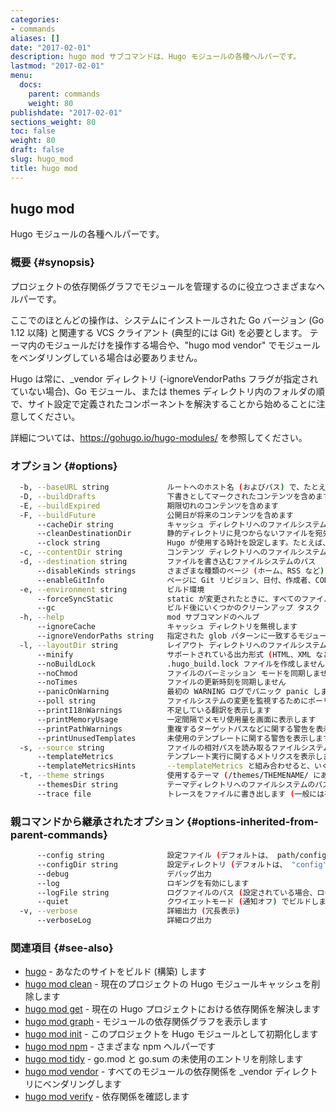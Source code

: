 ```yaml
---
categories:
- commands
aliases: []
date: "2017-02-01"
description: hugo mod サブコマンドは、Hugo モジュールの各種ヘルパーです。
lastmod: "2017-02-01"
menu:
  docs:
    parent: commands
    weight: 80
publishdate: "2017-02-01"
sections_weight: 80
toc: false
weight: 80
draft: false
slug: hugo_mod
title: hugo mod
---
```

## hugo mod

Hugo モジュールの各種ヘルパーです。

### 概要 {#synopsis}

プロジェクトの依存関係グラフでモジュールを管理するのに役立つさまざまなヘルパーです。

ここでのほとんどの操作は、システムにインストールされた Go バージョン (Go 1.12 以降) と関連する VCS クライアント (典型的には Git) を必要とします。
テーマ内のモジュールだけを操作する場合や、"hugo mod vendor" でモジュールをベンダリングしている場合は必要ありません。


Hugo は常に、_vendor ディレクトリ (-ignoreVendorPaths フラグが指定されていない場合)、Go モジュール、または themes ディレクトリ内のフォルダの順で、サイト設定で定義されたコンポーネントを解決することから始めることに注意してください。

詳細については、https://gohugo.io/hugo-modules/ を参照してください。


### オプション {#options}

```bash
  -b, --baseURL string             ルートへのホスト名 (およびパス) で、たとえば、 https://spf13.com/
  -D, --buildDrafts                下書きとしてマークされたコンテンツを含めます
  -E, --buildExpired               期限切れのコンテンツを含めます
  -F, --buildFuture                公開日が将来のコンテンツを含めます
      --cacheDir string            キャッシュ ディレクトリへのファイルシステムのパス。 デフォルトは、 $TMPDIR/hugo_cache/ です
      --cleanDestinationDir        静的ディレクトリに見つからないファイルを宛先から削除します
      --clock string               Hugo が使用する時計を設定します。たとえば、 --clock 2021-11-06T22:30:00.00+09:00
  -c, --contentDir string          コンテンツ ディレクトリへのファイルシステムのパス
  -d, --destination string         ファイルを書き込むファイルシステムのパス
      --disableKinds strings       さまざまな種類のページ (ホーム、RSS など) を無効にします
      --enableGitInfo              ページに Git リビジョン、日付、作成者、CODEOWNERS 情報を追加します
  -e, --environment string         ビルド環境
      --forceSyncStatic            static が変更されたときに、すべてのファイルをコピーします
      --gc                         ビルド後にいくつかのクリーンアップ タスク (未使用のキャッシュ ファイルを削除する) を実行できるようにします
  -h, --help                       mod サブコマンドのヘルプ
      --ignoreCache                キャッシュ ディレクトリを無視します
      --ignoreVendorPaths string   指定された glob パターンに一致するモジュールパスの _vendor を無視します
  -l, --layoutDir string           レイアウト ディレクトリへのファイルシステムのパス
      --minify                     サポートされている出力形式 (HTML、XML など) をミニファイします
      --noBuildLock                .hugo_build.lock ファイルを作成しません
      --noChmod                    ファイルのパーミッション モードを同期しません
      --noTimes                    ファイルの更新時刻を同期しません
      --panicOnWarning             最初の WARNING ログでパニック panic します
      --poll string                ファイルシステムの変更を監視するためにポーリング ベースのアプローチを使用するには、これをポーリング間隔に設定します (たとえば、 --poll 700ms)
      --printI18nWarnings          不足している翻訳を表示します
      --printMemoryUsage           一定間隔でメモリ使用量を画面に表示します
      --printPathWarnings          重複するターゲットパスなどに関する警告を表示します
      --printUnusedTemplates       未使用のテンプレートに関する警告を表示します
  -s, --source string              ファイルの相対パスを読み取るファイルシステムのパス
      --templateMetrics            テンプレート実行に関するメトリクスを表示します
      --templateMetricsHints       --templateMetrics と組み合わせると、いくつかの改善のヒントが計算されます
  -t, --theme strings              使用するテーマ (/themes/THEMENAME/ にあります)
      --themesDir string           テーマディレクトリへのファイルシステムのパス
      --trace file                 トレースをファイルに書き出します (一般には有用ではありません)
```

### 親コマンドから継承されたオプション {#options-inherited-from-parent-commands}

```bash
      --config string              設定ファイル (デフォルトは、 path/config.yaml|json|toml)
      --configDir string           設定ディレクトリ (デフォルトは、 "config")
      --debug                      デバッグ出力
      --log                        ロギングを有効にします
      --logFile string             ログファイルのパス (設定されている場合、ログが自動的に有効になります)
      --quiet                      クワイエットモード (通知オフ) でビルドします
  -v, --verbose                    詳細出力 (冗長表示)
      --verboseLog                 詳細ログ出力
```

### 関連項目 {#see-also}

* [hugo](/commands/hugo/)	 - あなたのサイトをビルド (構築) します
* [hugo mod clean](/commands/hugo_mod_clean/)	 - 現在のプロジェクトの Hugo モジュールキャッシュを削除します
* [hugo mod get](/commands/hugo_mod_get/)	 - 現在の Hugo プロジェクトにおける依存関係を解決します
* [hugo mod graph](/commands/hugo_mod_graph/)	 - モジュールの依存関係グラフを表示します
* [hugo mod init](/commands/hugo_mod_init/)	 - このプロジェクトを Hugo モジュールとして初期化します
* [hugo mod npm](/commands/hugo_mod_npm/)	 - さまざまな npm ヘルパーです
* [hugo mod tidy](/commands/hugo_mod_tidy/)	 - go.mod と go.sum の未使用のエントリを削除します
* [hugo mod vendor](/commands/hugo_mod_vendor/)	 - すべてのモジュールの依存関係を _vendor ディレクトリにベンダリングします
* [hugo mod verify](/commands/hugo_mod_verify/)	 - 依存関係を確認します

